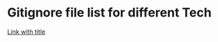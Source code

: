 # Gitignore file list for different Tech
[Link with title](https://github.com/github/gitignore "Github Gitignore file list")
